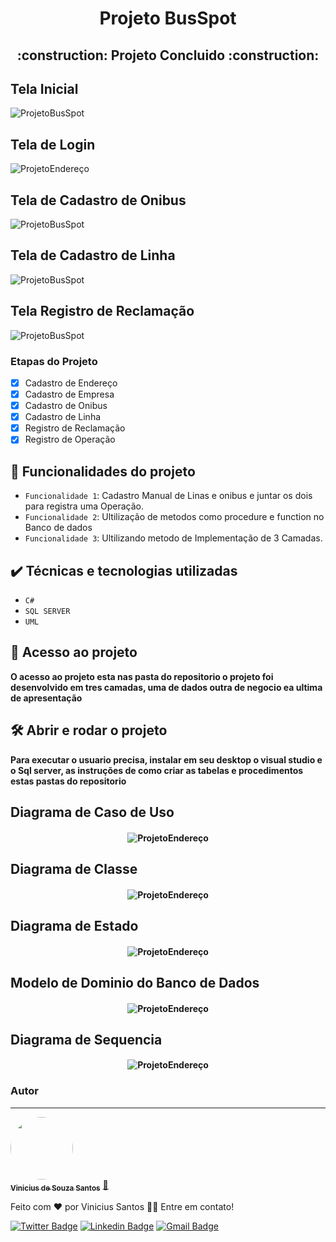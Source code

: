 
<h1 align="center">Projeto BusSpot</h1>

<h2 align="center"> 
    :construction:  Projeto Concluido  :construction:
 
 </h2>
 
<h2 align="center">
 
 ## Tela Inicial
 
  <img alt="ProjetoBusSpot" title="#Tela Inicial" src="https://github.com/ViniciusKanh/ProjetoBusSpot/blob/main/Imagens/Interface%20Empresa/Menu.png " />
</h2>

<h4 align="center">
 
  ## Tela de Login
 
  <img alt="ProjetoEndereço" title="#Tela Inicial" src="https://github.com/ViniciusKanh/ProjetoBusSpot/blob/main/Imagens/Interface%20Empresa/Login.png" />
</h4>

<h2 align="center">
 
 ## Tela de Cadastro de Onibus
 
  <img alt="ProjetoBusSpot" title="#Tela Inicial" src="https://github.com/ViniciusKanh/ProjetoBusSpot/blob/main/Imagens/Interface%20Empresa/Cadastro_Onibus.png" />
</h2>

<h2 align="center">
 
 ## Tela de Cadastro de Linha
 
  <img alt="ProjetoBusSpot" title="#Tela Inicial" src="https://github.com/ViniciusKanh/ProjetoBusSpot/blob/main/Imagens/Interface%20Empresa/Cadastro_Linha.png " />
</h2>


<h2 align="center">
 
 ## Tela Registro de Reclamação
 
  <img alt="ProjetoBusSpot" title="#Tela Inicial" src="https://github.com/ViniciusKanh/ProjetoBusSpot/blob/main/Imagens/Interface%20Empresa/Registro_Reclama%C3%A7%C3%A3o.png" />
</h2>

### Etapas do Projeto

- [x] Cadastro de Endereço
- [x] Cadastro de Empresa
- [X] Cadastro de Onibus
- [X] Cadastro de Linha
- [X] Registro de Reclamação
- [X] Registro de Operação

## :hammer: Funcionalidades do projeto  <br>

- `Funcionalidade 1`: Cadastro Manual de Linas e onibus e juntar os dois para registra uma Operação.
- `Funcionalidade 2`: Ultilização de metodos como procedure e function no Banco de dados
- `Funcionalidade 3`: Ultilizando metodo de Implementação de 3 Camadas.

## ✔️ Técnicas e tecnologias utilizadas

- ``C#``
- ``SQL SERVER``
- ``UML``


## 📁 Acesso ao projeto

**O acesso ao projeto esta nas pasta do repositorio o projeto foi desenvolvido em tres camadas, uma de dados outra de negocio ea ultima de apresentação**

## 🛠️ Abrir e rodar o projeto

**Para executar o usuario precisa, instalar em seu desktop o visual studio e o Sql server, as instruções de como criar as tabelas e procedimentos estas pastas do repositorio**

## Diagrama de Caso de Uso
<h4 align="center">
  <img alt="ProjetoEndereço" title="#Caso de Uso" src="https://github.com/ViniciusKanh/ProjetoBusSpot/blob/main/Imagens/Diagramas/Caso%20de%20uso.png" />
</h4>

## Diagrama de Classe
<h4 align="center">
  <img alt="ProjetoEndereço" title="#Classe" src="https://github.com/ViniciusKanh/ProjetoBusSpot/blob/main/Imagens/Diagramas/Classe.png" />
</h4>

## Diagrama de Estado
<h4 align="center">
  <img alt="ProjetoEndereço" title="#Implantação" src="https://github.com/ViniciusKanh/ProjetoBusSpot/blob/main/Imagens/Diagramas/Estado.png" />
</h4>

## Modelo de Dominio do Banco de Dados
<h4 align="center">
  <img alt="ProjetoEndereço" title="#Implantação" src="https://github.com/ViniciusKanh/ProjetoBusSpot/blob/main/Imagens/Diagramas/Modelo%20de%20Dominio.png" />
</h4>

## Diagrama de Sequencia
<h4 align="center">
  <img alt="ProjetoEndereço" title="#Implantação" src="https://github.com/ViniciusKanh/ProjetoBusSpot/blob/main/Imagens/Diagramas/Sequencia.png" />
</h4>


### Autor
---

<a href="https://www.facebook.com/ViniciusKhan97/">
 <img style="border-radius: 50%;" src="https://avatars.githubusercontent.com/ViniciusKanh" width="100px;" alt=""/>
 <br />
 <sub><b>Vinicius de Souza Santos</b></sub></a> <a href="https://blog.rocketseat.com.br/author/thiago//" title="Rocketseat">🚀</a>


Feito com ❤️ por Vinicius Santos 👋🏽 Entre em contato!

[![Twitter Badge](https://img.shields.io/badge/-@viniciuskhan-1ca0f1?style=flat-square&labelColor=1ca0f1&logo=twitter&logoColor=white&link=https://twitter.com/viniciuskhan)](https://twitter.com/viniciuskhan) [![Linkedin Badge](https://img.shields.io/badge/-Vinicius-blue?style=flat-square&logo=Linkedin&logoColor=white&link=https://www.linkedin.com/in/vinicius-ssantos/)](https://www.linkedin.com/in/vinicius-ssantos) 
[![Gmail Badge](https://img.shields.io/badge/-viniciussouza742@gmail.com-c14438?style=flat-square&logo=Gmail&logoColor=white&link=mailto:viniciussouza742@gmail.com)](mailto:viniciussouza742@gmail.com)

 
